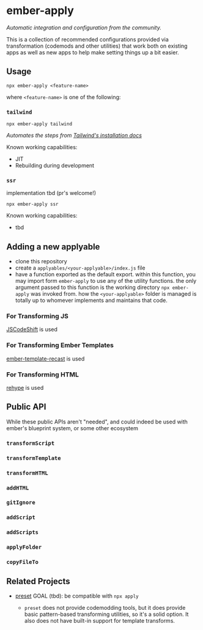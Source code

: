 # ember-apply

_Automatic integration and configuration from the community._

This is a collection of recommended configurations provided via
transformation (codemods and other utilities) that work both on
existing apps as well as new apps to help make setting things
up a bit easier.

## Usage

```shell
npx ember-apply <feature-name>
```

where `<feature-name>` is one of the following:

### `tailwind`

```shell
npx ember-apply tailwind
```

_Automates the steps from [Tailwind's installation docs](https://tailwindcss.com/docs/installation)_

Known working capabilities:
 - JIT
 - Rebuilding during development

### `ssr`

implementation tbd (pr's welcome!)

```shell
npx ember-apply ssr
```

Known working capabilities:
 - tbd

## Adding a new applyable

- clone this repository
- create a `applyables/<your-applyable>/index.js` file
- have a function exported as the default export.
  within this function, you may import form `ember-apply` to use any of the utility functions.
  the only argument passed to this function is the working directory `npx ember-apply` was invoked from.
  how the `<your-applyable>` folder is managed is totally up to whomever implements and maintains that code.

### For Transforming JS

[JSCodeShift](https://github.com/facebook/jscodeshift) is used

### For Transforming Ember Templates

[ember-template-recast](https://github.com/ember-template-lint/ember-template-recast) is used

### For Transforming HTML

[rehype](https://github.com/rehypejs/rehype) is used

## Public API

While these public APIs aren't "needed", and could indeed be used with ember's blueprint system, or some other ecosystem

### `transformScript`
### `transformTemplate`
### `transformHTML`
### `addHTML`
### `gitIgnore`
### `addScript`
### `addScripts`
### `applyFolder`
### `copyFileTo`


## Related Projects

- [preset](https://github.com/preset/preset)
    GOAL (tbd): be compatible with `npx apply`

    - `preset` does not provide codemodding tools, but
      it does provide basic pattern-based transforming
      utilities, so it's a solid option. It also does
      not have built-in support for template transforms.

